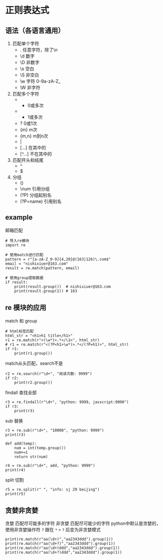 # 正则表达式
## 语法（各语言通用）
1. 匹配单个字符
	- . 任意字符，除了\n
	- \d 数字
	- \D 非数字
	- \s 空白
	- \S 非空白
	- \w 字符 0-9a-zA-Z_
	- \W 非字符
1. 匹配多个字符
	- * 0或多次
	- + 1或多次
	- ? 0或1次
	- {m} m次
	- {m,n} m到n次
	- | 
	- [...] 在其中的
	- [^...] 不在其中的
1. 匹配开头和结尾
	- ^
	- $
1. 分组
	- ()
	- \num 引用分组
	- (?P<name>) 分组起别名
	- (?P=name) 引用别名

## example
邮箱匹配
```
# 导入re模块
import re

# 使用match进行匹配
pattern = r"[a-zA-Z_0-9]{4,20}@(163|126)\.com$"
email = "nishixiuer@163.com"
result = re.match(pattern, email)

# 使用group提取数据
if result:
    print(result.group())  # nishixiuer@163.com
    print(result.group(1)) # 163
```

## re 模块的应用
match 和 group
```
# html标签匹配
html_str = "<h1>h1 title</h1>"
r1 = re.match(r"<(\w*)>.*</\1>", html_str)
# r1 = re.match(r"<(?P<h1>\w*)>.*</(?P=h1)>", html_str)
if r1:
    print(r1.group())
```

match从头匹配，search不是
```
r2 = re.search(r"\d+", "阅读次数: 9999")
if r2:
    print(r2.group())
```

findall 查找全部
```
r3 = re.findall(r"\d+", "python: 9999, javscript:9090")
if r3:
    print(r3)
```

sub 替换
```
r3 = re.sub(r"\d+", "10000", "python: 9999")
print(r3)

def add(temp):
    num = int(temp.group())
    num+=1
    return str(num)

r4 = re.sub(r"\d+", add, "python: 9999")
print(r4)
```

split 切割
```
r5 = re.split(r" ", "info: sj 29 beijing")
print(r5)
```

## 贪婪非贪婪
贪婪 匹配尽可能多的字符
非贪婪 匹配尽可能少的字符
python中默认是贪婪的，使用非贪婪操作符 `?` 跟在 `*` `+` `?` 后变为非贪婪模式
```
print(re.match(r"aa(\d+)","aa2343ddd").group(1))
print(re.match(r"aa(\d+?)","aa2343ddd").group(1))
print(re.match(r"aa(\d+)ddd","aa2343ddd").group(1))
print(re.match(r"aa(\d+?)ddd","aa2343ddd").group(1))
```